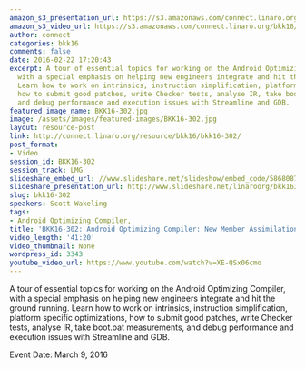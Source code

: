 ```yaml
---
amazon_s3_presentation_url: https://s3.amazonaws.com/connect.linaro.org/bkk16/Presentations/Wednesday/BKK16-302.pdf
amazon_s3_video_url: https://s3.amazonaws.com/connect.linaro.org/bkk16/Videos/Wednesday/BKK16-302%20Android%20Optimizing%20Compiler%20%20New%20Member%20Assimilation%20Guide.mp4
author: connect
categories: bkk16
comments: false
date: 2016-02-22 17:20:43
excerpt: A tour of essential topics for working on the Android Optimizing Compiler,
  with a special emphasis on helping new engineers integrate and hit the ground running.
  Learn how to work on intrinsics, instruction simplification, platform specific optimizations,
  how to submit good patches, write Checker tests, analyse IR, take boot.oat measurements,
  and debug performance and execution issues with Streamline and GDB.
featured_image_name: BKK16-302.jpg
image: /assets/images/featured-images/BKK16-302.jpg
layout: resource-post
link: http://connect.linaro.org/resource/bkk16/bkk16-302/
post_format:
- Video
session_id: BKK16-302
session_track: LMG
slideshare_embed_url: //www.slideshare.net/slideshow/embed_code/58680872
slideshare_presentation_url: http://www.slideshare.net/linaroorg/bkk16302-android-optimizing-compiler-new-member-assimilation-guide
slug: bkk16-302
speakers: Scott Wakeling
tags:
- Android Optimizing Compiler,
title: 'BKK16-302: Android Optimizing Compiler: New Member Assimilation Guide'
video_length: '41:20'
video_thumbnail: None
wordpress_id: 3343
youtube_video_url: https://www.youtube.com/watch?v=XE-QSx06cmo
---
```


A tour of essential topics for working on the Android Optimizing Compiler, with a special emphasis on helping new engineers integrate and hit the ground running. Learn how to work on intrinsics, instruction simplification, platform specific optimizations, how to submit good patches, write Checker tests, analyse IR, take boot.oat measurements, and debug performance and execution issues with Streamline and GDB.

Event Date: March 9, 2016
